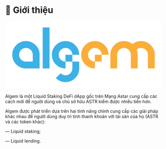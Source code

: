 # 👋 Giới thiệu

![](.gitbook/assets/Logo.png)

Algem là một Liquid Staking DeFi dApp gốc trên Mạng Astar cung cấp các cách mới để người dùng và chủ sở hữu ASTR kiếm được nhiều tiền hơn.

Algem được phát triển dựa trên hai tính năng chính cung cấp các giải pháp khác nhau để người dùng duy trì tính thanh khoản với tài sản của họ (ASTR và các token khác):

— Liquid staking;

— Liquid lending.
